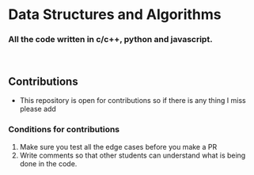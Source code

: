 # **Data Structures and Algorithms**

### All the code written in c/c++, python and javascript.
&nbsp;

## Contributions
* This repository is open for contributions so if there is any thing I miss please add
### Conditions for contributions
1. Make sure you test all the edge cases before you make a PR
2. Write comments so that other students can understand what is being done in the code.